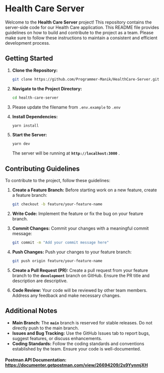 # **Health Care Server**

Welcome to the **Health Care Server** project! This repository contains the server-side code for our Health Care application. This README file provides guidelines on how to build and contribute to the project as a team. Please make sure to follow these instructions to maintain a consistent and efficient development process.

## **Getting Started**

1. **Clone the Repository:**
    
    ```bash
    git clone https://github.com/Programmer-Manik/HealthCare-Server.git
    ```
    
2. **Navigate to the Project Directory:**
    
    ```bash
    cd health-care-server
    ```
    
3. Please update the filename from `.env.example` to `.env`
4. **Install Dependencies:**
    
    ```bash
    yarn install
    ```
    
5. **Start the Server:**
    
    ```bash
    yarn dev
    ```
    
    The server will be running at **`http://localhost:3000`** .
    

## **Contributing Guidelines**

To contribute to the project, follow these guidelines:

1. **Create a Feature Branch:**
Before starting work on a new feature, create a feature branch:
    
    ```bash
    git checkout -b feature/your-feature-name
    ```
    
2. **Write Code:**
Implement the feature or fix the bug on your feature branch.
3. **Commit Changes:**
Commit your changes with a meaningful commit message:
    
    ```bash
    git commit -m "Add your commit message here"
    ```
    
4. **Push Changes:**
Push your changes to your feature branch:
    
    ```bash
    git push origin feature/your-feature-name
    ```
    
5. **Create a Pull Request (PR):**
Create a pull request from your feature branch to the **`development`** branch on GitHub. Ensure the PR title and description are descriptive.
6. **Code Review:**
Your code will be reviewed by other team members. Address any feedback and make necessary changes.

## **Additional Notes**

- **Main Branch:**
The **`main`** branch is reserved for stable releases. Do not directly push to the main branch.
- **Issues and Bug Tracking:**
Use the GitHub Issues tab to report bugs, suggest features, or discuss enhancements.
- **Coding Standards:**
Follow the coding standards and conventions established by the team. Ensure your code is well-documented.


#### Postman API Documentation: https://documenter.getpostman.com/view/26694209/2s9YynmjXH
